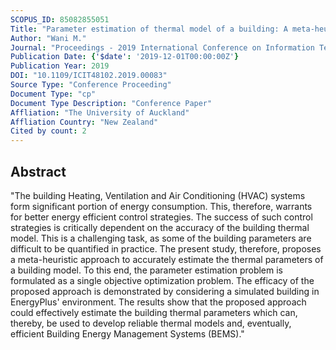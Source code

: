 ```yaml
---
SCOPUS_ID: 85082855051
Title: "Parameter estimation of thermal model of a building: A meta-heuristic approach"
Author: "Wani M."
Journal: "Proceedings - 2019 International Conference on Information Technology, ICIT 2019"
Publication Date: {'$date': '2019-12-01T00:00:00Z'}
Publication Year: 2019
DOI: "10.1109/ICIT48102.2019.00083"
Source Type: "Conference Proceeding"
Document Type: "cp"
Document Type Description: "Conference Paper"
Affliation: "The University of Auckland"
Affliation Country: "New Zealand"
Cited by count: 2
---
```


## Abstract
"The building Heating, Ventilation and Air Conditioning (HVAC) systems form significant portion of energy consumption. This, therefore, warrants for better energy efficient control strategies. The success of such control strategies is critically dependent on the accuracy of the building thermal model. This is a challenging task, as some of the building parameters are difficult to be quantified in practice. The present study, therefore, proposes a meta-heuristic approach to accurately estimate the thermal parameters of a building model. To this end, the parameter estimation problem is formulated as a single objective optimization problem. The efficacy of the proposed approach is demonstrated by considering a simulated building in EnergyPlus' environment. The results show that the proposed approach could effectively estimate the building thermal parameters which can, thereby, be used to develop reliable thermal models and, eventually, efficient Building Energy Management Systems (BEMS)."
